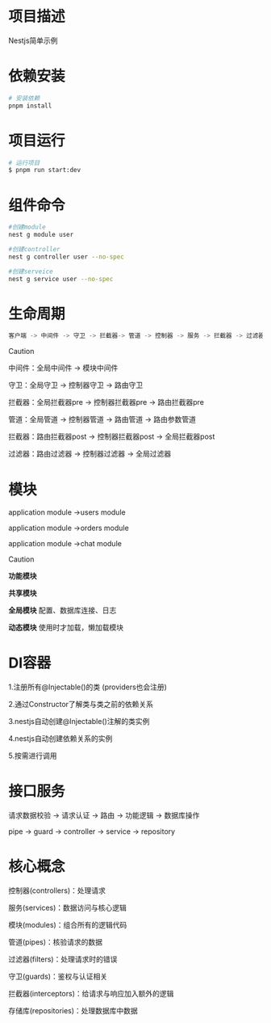 # 项目描述

Nestjs简单示例



# 依赖安装

```bash
# 安装依赖
pnpm install
```



# 项目运行

```bash
# 运行项目
$ pnpm run start:dev
```



# 组件命令

```sh
#创建module
nest g module user

#创建controller
nest g controller user --no-spec

#创建serveice
nest g service user --no-spec
```

# 生命周期

```js
客户端 -> 中间件 -> 守卫 -> 拦截器-> 管道 -> 控制器 -> 服务 -> 拦截器 -> 过滤器 -> 响应 -> 客户端
```

> [!CAUTION]
>
> 中间件：全局中间件 -> 模块中间件
>
> 守卫：全局守卫 -> 控制器守卫 -> 路由守卫
>
> 拦截器：全局拦截器pre -> 控制器拦截器pre -> 路由拦截器pre
>
> 管道：全局管道 -> 控制器管道 -> 路由管道 -> 路由参数管道
>
> 拦截器：路由拦截器post -> 控制器拦截器post -> 全局拦截器post
>
> 过滤器：路由过滤器 -> 控制器过滤器 -> 全局过滤器

# 模块

application module ->users module

application module ->orders module

application module ->chat module

> [!CAUTION]
>
> **功能模块**
>
> **共享模块**
>
> **全局模块**    配置、数据库连接、日志
>
> **动态模块**    使用时才加载，懒加载模块

# DI容器

1.注册所有@Injectable()的类  (providers也会注册)

2.通过Constructor了解类与类之前的依赖关系

3.nestjs自动创建@Injectable()注解的类实例

4.nestjs自动创建依赖关系的实例

5.按需进行调用

# 接口服务

请求数据校验 -> 请求认证 -> 路由 -> 功能逻辑 -> 数据库操作

pipe -> guard -> controller -> service -> repository

# 核心概念

控制器(controllers)：处理请求

服务(services)：数据访问与核心逻辑

模块(modules)：组合所有的逻辑代码

管道(pipes)：核验请求的数据

过滤器(filters)：处理请求时的错误

守卫(guards)：鉴权与认证相关

拦截器(interceptors)：给请求与响应加入额外的逻辑

存储库(repositories)：处理数据库中数据
